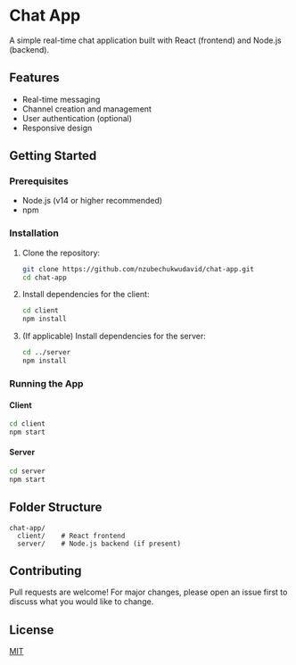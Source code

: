 # Chat App

A simple real-time chat application built with React (frontend) and Node.js (backend).

## Features
- Real-time messaging
- Channel creation and management
- User authentication (optional)
- Responsive design

## Getting Started

### Prerequisites
- Node.js (v14 or higher recommended)
- npm

### Installation

1. Clone the repository:
   ```sh
   git clone https://github.com/nzubechukwudavid/chat-app.git
   cd chat-app
   ```
2. Install dependencies for the client:
   ```sh
   cd client
   npm install
   ```
3. (If applicable) Install dependencies for the server:
   ```sh
   cd ../server
   npm install
   ```

### Running the App

#### Client
```sh
cd client
npm start
```

#### Server
```sh
cd server
npm start
```

## Folder Structure
```
chat-app/
  client/    # React frontend
  server/    # Node.js backend (if present)
```

## Contributing
Pull requests are welcome! For major changes, please open an issue first to discuss what you would like to change.

## License
[MIT](LICENSE)
